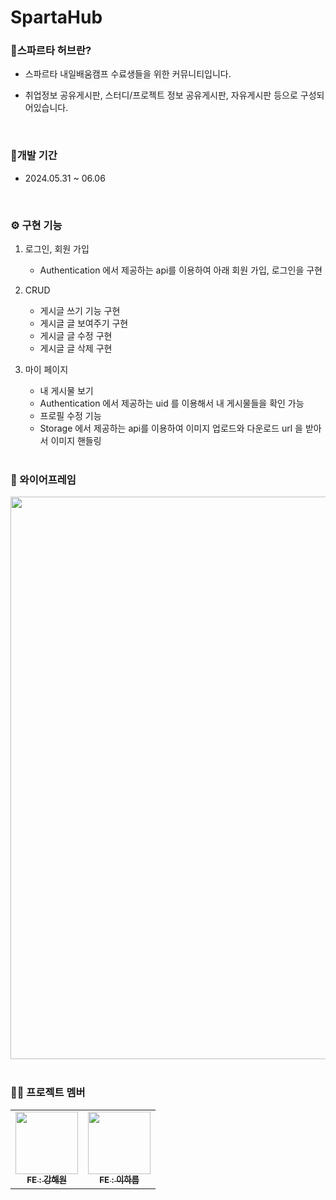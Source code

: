 # SpartaHub

### 📢스파르타 허브란?

- 스파르타 내일배움캠프 수료생들을 위한 커뮤니티입니다.
- 취업정보 공유게시판, 스터디/프로젝트 정보 공유게시판, 자유게시판 등으로 구성되어있습니다.
  
  <br/>

### 📅개발 기간
- 2024.05.31 ~ 06.06

  <br/>

### ⚙ 구현 기능

1. 로그인, 회원 가입
   - Authentication 에서 제공하는 api를 이용하여 아래 회원 가입, 로그인을 구현
  
2. CRUD
   - 게시글 쓰기 기능 구현
   - 게시글 글 보여주기 구현
   - 게시글 글 수정 구현
   - 게시글 글 삭제 구현
  
3. 마이 페이지
   - 내 게시물 보기
   - Authentication 에서 제공하는 uid 를 이용해서 내 게시물들을 확인 가능
   - 프로필 수정 기능
   - Storage 에서 제공하는 api를 이용하여 이미지 업로드와 다운로드 url 을 받아서 이미지 핸들링
  
   <br/>


### 📅 와이어프레임

<img src="https://github.com/riverSun1/SpartaHub/assets/67379144/f28ed01f-48b6-4bbf-ba2d-2703127e37a1" width="900"/>
<br/><br/>

### 🙋‍♂ 프로젝트 멤버
<table>
  <tbody>
    <tr>
      <td align="center"><a href="https://github.com/riverSun1"><img src="https://github.com/riverSun1.png" width="100px" alt=""/><br /><sub><b>FE : 강해원 </b></sub></a><br /></td>
      <td align="center"><a href="https://github.com/LeeHareum"><img src="https://github.com/LeeHareum.png" width="100px" alt=""/><br /><sub><b>FE : 이하름 </b></sub></a><br /></td>
    </tr>
  </tbody>
</table>
